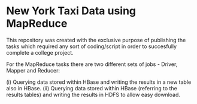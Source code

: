 # New York Taxi Data using MapReduce

This repository was created with the exclusive purpose of publishing the tasks
which required any sort of coding/script in order to succesfully complete a college project.

For the MapReduce tasks there are two different sets of jobs - Driver, Mapper and Reducer:

(i) Querying data stored within HBase and writing the results in a new table also in HBase.
(ii) Querying data stored within HBase (referring to the results tables) and writing the results in HDFS to allow easy download.
